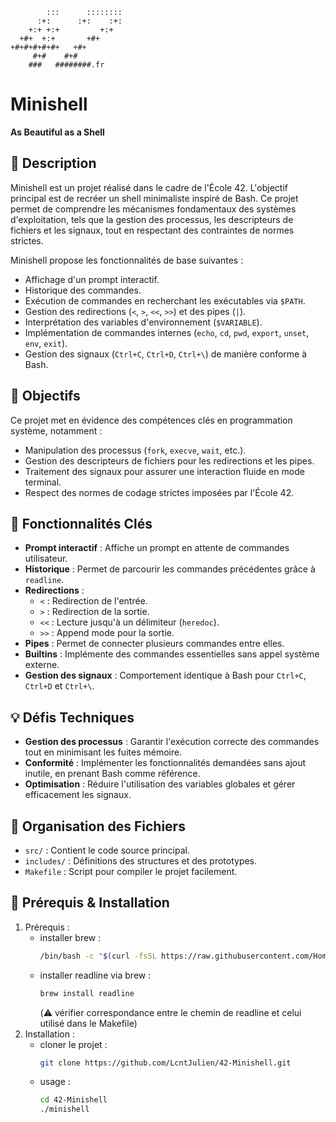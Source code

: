 ```text
        :::      ::::::::
      :+:      :+:    :+:
    +:+ +:+         +:+
  +#+  +:+       +#+
+#+#+#+#+#+   +#+
     #+#    #+#
    ###   ########.fr
```
# Minishell

**As Beautiful as a Shell**

## 📝 Description

Minishell est un projet réalisé dans le cadre de l'École 42. L'objectif principal est de recréer un shell minimaliste inspiré de Bash. Ce projet permet de comprendre les mécanismes fondamentaux des systèmes d'exploitation, tels que la gestion des processus, les descripteurs de fichiers et les signaux, tout en respectant des contraintes de normes strictes.

Minishell propose les fonctionnalités de base suivantes :
- Affichage d'un prompt interactif.
- Historique des commandes.
- Exécution de commandes en recherchant les exécutables via `$PATH`.
- Gestion des redirections (`<`, `>`, `<<`, `>>`) et des pipes (`|`).
- Interprétation des variables d'environnement (`$VARIABLE`).
- Implémentation de commandes internes (`echo`, `cd`, `pwd`, `export`, `unset`, `env`, `exit`).
- Gestion des signaux (`Ctrl+C`, `Ctrl+D`, `Ctrl+\`) de manière conforme à Bash.

## 🎯 Objectifs

Ce projet met en évidence des compétences clés en programmation système, notamment :
- Manipulation des processus (`fork`, `execve`, `wait`, etc.).
- Gestion des descripteurs de fichiers pour les redirections et les pipes.
- Traitement des signaux pour assurer une interaction fluide en mode terminal.
- Respect des normes de codage strictes imposées par l'École 42.

## 🚀 Fonctionnalités Clés

- **Prompt interactif** : Affiche un prompt en attente de commandes utilisateur.
- **Historique** : Permet de parcourir les commandes précédentes grâce à `readline`.
- **Redirections** :
  - `<` : Redirection de l'entrée.
  - `>` : Redirection de la sortie.
  - `<<` : Lecture jusqu'à un délimiteur (`heredoc`).
  - `>>` : Append mode pour la sortie.
- **Pipes** : Permet de connecter plusieurs commandes entre elles.
- **Builtins** : Implémente des commandes essentielles sans appel système externe.
- **Gestion des signaux** : Comportement identique à Bash pour `Ctrl+C`, `Ctrl+D` et `Ctrl+\`.

## 💡 Défis Techniques

- **Gestion des processus** : Garantir l'exécution correcte des commandes tout en minimisant les fuites mémoire.
- **Conformité** : Implémenter les fonctionnalités demandées sans ajout inutile, en prenant Bash comme référence.
- **Optimisation** : Réduire l'utilisation des variables globales et gérer efficacement les signaux.

## 📂 Organisation des Fichiers

- `src/` : Contient le code source principal.
- `includes/` : Définitions des structures et des prototypes.
- `Makefile` : Script pour compiler le projet facilement.

## 🔧 Prérequis & Installation

1. Prérequis :
    - installer brew :
        ```bash
        /bin/bash -c "$(curl -fsSL https://raw.githubusercontent.com/Homebrew/install/HEAD/install.sh)"
        ```
    - installer readline via brew :
        ```bash
        brew install readline
        ```
        (⚠️ vérifier correspondance entre le chemin de readline et celui utilisé dans le Makefile)
2. Installation :
    - cloner le projet :
        ```bash
        git clone https://github.com/LcntJulien/42-Minishell.git
        ```
    - usage :
        ```bash
        cd 42-Minishell
        ./minishell
        ```
